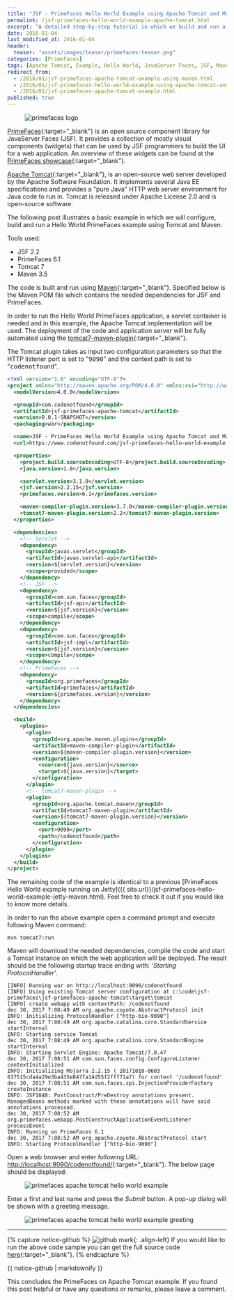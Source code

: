 ```yaml
---
title: "JSF - PrimeFaces Hello World Example using Apache Tomcat and Maven"
permalink: /jsf-primefaces-hello-world-example-apache-tomcat.html
excerpt: "A detailed step-by-step tutorial in which we build and run a Hello World PrimeFaces example using Apache Tomcat and Maven."
date: 2016-01-04
last_modified_at: 2016-01-04
header:
  teaser: "assets/images/teaser/primefaces-teaser.png"
categories: [PrimeFaces]
tags: [Apache Tomcat, Example, Hello World, JavaServer Faces, JSF, Maven, PrimeFaces, Tomcat, Tutorial]
redirect_from:
  - /2016/01/jsf-primefaces-apache-tomcat-example-using-maven.html
  - /2016/01/jsf-primefaces-hello-world-example-using-apache-tomcat-and-maven.html
  - /2016/01/jsf-primefaces-apache-tomcat-example.html
published: true
---
```


<figure>
    <img src="{{ site.url }}/assets/images/logo/primefaces-logo.png" alt="primefaces logo" class="logo">
</figure>

[PrimeFaces](http://primefaces.org/){:target="_blank"} is an open source component library for JavaServer Faces (JSF). It provides a collection of mostly visual components (widgets) that can be used by JSF programmers to build the UI for a web application. An overview of these widgets can be found at the [PrimeFaces showcase](http://www.primefaces.org/showcase/){:target="_blank"}.

[Apache Tomcat](http://tomcat.apache.org/){:target="_blank"}, is an open-source web server developed by the Apache Software Foundation. It implements several Java EE specifications and provides a "pure Java" HTTP web server environment for Java code to run in. Tomcat is released under Apache License 2.0 and is open-source software.

The following post illustrates a basic example in which we will configure, build and run a Hello World PrimeFaces example using Tomcat and Maven.

Tools used:
* JSF 2.2
* PrimeFaces 6.1
* Tomcat 7
* Maven 3.5

The code is built and run using [Maven](https://maven.apache.org/){:target="_blank"}. Specified below is the Maven POM file which contains the needed dependencies for JSF and PrimeFaces.

In order to run the Hello World PrimeFaces application, a servlet container is needed and in this example, the Apache Tomcat implementation will be used. The deployment of the code and application server will be fully automated using the [tomcat7-maven-plugin](http://tomcat.apache.org/maven-plugin-2.2/){:target="_blank"}.

The Tomcat plugin takes as input two configuration parameters so that the HTTP listener port is set to "<kbd>9090</kbd>" and the context path is set to "<kbd>codenotfound</kbd>".

``` xml
<?xml version="1.0" encoding="UTF-8"?>
<project xmlns="http://maven.apache.org/POM/4.0.0" xmlns:xsi="http://www.w3.org/2001/XMLSchema-instance" xsi:schemaLocation="http://maven.apache.org/POM/4.0.0 http://maven.apache.org/xsd/maven-4.0.0.xsd">
  <modelVersion>4.0.0</modelVersion>

  <groupId>com.codenotfound</groupId>
  <artifactId>jsf-primefaces-apache-tomcat</artifactId>
  <version>0.0.1-SNAPSHOT</version>
  <packaging>war</packaging>

  <name>JSF - PrimeFaces Hello World Example using Apache Tomcat and Maven</name>
  <url>https://www.codenotfound.com/jsf-primefaces-hello-world-example-apache-tomcat.html</url>

  <properties>
    <project.build.sourceEncoding>UTF-8</project.build.sourceEncoding>
    <java.version>1.8</java.version>

    <servlet.version>3.1.0</servlet.version>
    <jsf.version>2.2.15</jsf.version>
    <primefaces.version>6.1</primefaces.version>

    <maven-compiler-plugin.version>3.7.0</maven-compiler-plugin.version>
    <tomcat7-maven-plugin.version>2.2</tomcat7-maven-plugin.version>
  </properties>

  <dependencies>
    <!-- Servlet -->
    <dependency>
      <groupId>javax.servlet</groupId>
      <artifactId>javax.servlet-api</artifactId>
      <version>${servlet.version}</version>
      <scope>provided</scope>
    </dependency>
    <!-- JSF -->
    <dependency>
      <groupId>com.sun.faces</groupId>
      <artifactId>jsf-api</artifactId>
      <version>${jsf.version}</version>
      <scope>compile</scope>
    </dependency>
    <dependency>
      <groupId>com.sun.faces</groupId>
      <artifactId>jsf-impl</artifactId>
      <version>${jsf.version}</version>
      <scope>compile</scope>
    </dependency>
    <!-- PrimeFaces -->
    <dependency>
      <groupId>org.primefaces</groupId>
      <artifactId>primefaces</artifactId>
      <version>${primefaces.version}</version>
    </dependency>
  </dependencies>

  <build>
    <plugins>
      <plugin>
        <groupId>org.apache.maven.plugins</groupId>
        <artifactId>maven-compiler-plugin</artifactId>
        <version>${maven-compiler-plugin.version}</version>
        <configuration>
          <source>${java.version}</source>
          <target>${java.version}</target>
        </configuration>
      </plugin>
      <!-- tomcat7-maven-plugin -->
      <plugin>
        <groupId>org.apache.tomcat.maven</groupId>
        <artifactId>tomcat7-maven-plugin</artifactId>
        <version>${tomcat7-maven-plugin.version}</version>
        <configuration>
          <port>9090</port>
          <path>/codenotfound</path>
        </configuration>
      </plugin>
    </plugins>
  </build>
</project>
```

The remaining code of the example is identical to a previous [PrimeFaces Hello World example running on Jetty]({{ site.url}}/jsf-primefaces-hello-world-example-jetty-maven.html). Feel free to check it out if you would like to know more details.

In order to run the above example open a command prompt and execute following Maven command:

``` plaintext
mvn tomcat7:run
```

Maven will download the needed dependencies, compile the code and start a Tomcat instance on which the web application will be deployed. The result should be the following startup trace ending with: <var>'Starting ProtocolHandler'</var>.

``` plaintext
[INFO] Running war on http://localhost:9090/codenotfound
[INFO] Using existing Tomcat server configuration at c:\code\jsf-primefaces\jsf-primefaces-apache-tomcat\target\tomcat
[INFO] create webapp with contextPath: /codenotfound
dec 30, 2017 7:08:49 AM org.apache.coyote.AbstractProtocol init
INFO: Initializing ProtocolHandler ["http-bio-9090"]
dec 30, 2017 7:08:49 AM org.apache.catalina.core.StandardService startInternal
INFO: Starting service Tomcat
dec 30, 2017 7:08:49 AM org.apache.catalina.core.StandardEngine startInternal
INFO: Starting Servlet Engine: Apache Tomcat/7.0.47
dec 30, 2017 7:08:51 AM com.sun.faces.config.ConfigureListener contextInitialized
INFO: Initializing Mojarra 2.2.15 ( 20171010-0603 637515cda4a29e3ba435e847fa14d55f2fff71a7) for context '/codenotfound'
dec 30, 2017 7:08:51 AM com.sun.faces.spi.InjectionProviderFactory createInstance
INFO: JSF1048: PostConstruct/PreDestroy annotations present.  ManagedBeans methods marked with these annotations will have said annotations processed.
dec 30, 2017 7:08:52 AM org.primefaces.webapp.PostConstructApplicationEventListener processEvent
INFO: Running on PrimeFaces 6.1
dec 30, 2017 7:08:52 AM org.apache.coyote.AbstractProtocol start
INFO: Starting ProtocolHandler ["http-bio-9090"]
```

Open a web browser and enter following URL: [http://localhost:9090/codenotfound/](http://localhost:9090/codenotfound/){:target="_blank"}. The below page should be displayed:

<figure>
    <img src="{{ site.url }}/assets/images/posts/jsf-primefaces/primefaces-apache-tomcat-hello-world-example.png" alt="primefaces apache tomcat hello world example">
</figure>

Enter a first and last name and press the <var>Submit</var> button. A pop-up dialog will be shown with a greeting message.

<figure>
    <img src="{{ site.url }}/assets/images/posts/jsf-primefaces/primefaces-apache-tomcat-hello-world-example-greeting.png" alt="primefaces apache tomcat hello world example greeting">
</figure>

---

{% capture notice-github %}
![github mark](/assets/images/logos/github-mark.png){: .align-left}
If you would like to run the above code sample you can get the full source code [here](https://github.com/code-not-found/jsf-primefaces/tree/master/jsf-primefaces-apache-tomcat){:target="_blank"}.
{% endcapture %}
<div class="notice--info">{{ notice-github | markdownify }}</div>

This concludes the PrimeFaces on Apache Tomcat example. If you found this post helpful or have any questions or remarks, please leave a comment.
